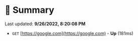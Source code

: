 # 📖 Summary
Last updated: **9/26/2022, 8:20:08 PM**

- `GET` [https://google.com](https://google.com) - **Up** (181ms)
